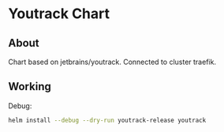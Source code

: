# Youtrack Chart

## About

Chart based on jetbrains/youtrack. Connected to cluster traefik.

## Working

Debug:

```bash
helm install --debug --dry-run youtrack-release youtrack
```
